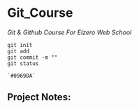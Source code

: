 # Git_Course
*Git &amp; Github Course For Elzero Web School*

```
git init
git add
git commit -m ""
git status

`#0969DA`
```

## Project Notes:
